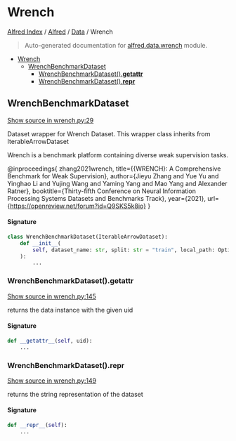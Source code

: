 # Wrench

[Alfred Index](../../README.md#alfred-index) /
[Alfred](../index.md#alfred) /
[Data](./index.md#data) /
Wrench

> Auto-generated documentation for [alfred.data.wrench](../../../alfred/data/wrench.py) module.

- [Wrench](#wrench)
  - [WrenchBenchmarkDataset](#wrenchbenchmarkdataset)
    - [WrenchBenchmarkDataset().__getattr__](#wrenchbenchmarkdataset()__getattr__)
    - [WrenchBenchmarkDataset().__repr__](#wrenchbenchmarkdataset()__repr__)

## WrenchBenchmarkDataset

[Show source in wrench.py:29](../../../alfred/data/wrench.py#L29)

Dataset wrapper for Wrench Dataset.
This wrapper class inherits from IterableArrowDataset

Wrench is a benchmark platform containing diverse weak supervision tasks.

@inproceedings{
    zhang2021wrench,
    title={{WRENCH}: A Comprehensive Benchmark for Weak Supervision},
    author={Jieyu Zhang and Yue Yu and Yinghao Li and Yujing Wang and Yaming Yang and Mao Yang and Alexander Ratner},
    booktitle={Thirty-fifth Conference on Neural Information Processing Systems Datasets and Benchmarks Track},
    year={2021},
    url={https://openreview.net/forum?id=Q9SKS5k8io}
}

#### Signature

```python
class WrenchBenchmarkDataset(IterableArrowDataset):
    def __init__(
        self, dataset_name: str, split: str = "train", local_path: Optional[str] = None
    ):
        ...
```

### WrenchBenchmarkDataset().__getattr__

[Show source in wrench.py:145](../../../alfred/data/wrench.py#L145)

returns the data instance with the given uid

#### Signature

```python
def __getattr__(self, uid):
    ...
```

### WrenchBenchmarkDataset().__repr__

[Show source in wrench.py:149](../../../alfred/data/wrench.py#L149)

returns the string representation of the dataset

#### Signature

```python
def __repr__(self):
    ...
```